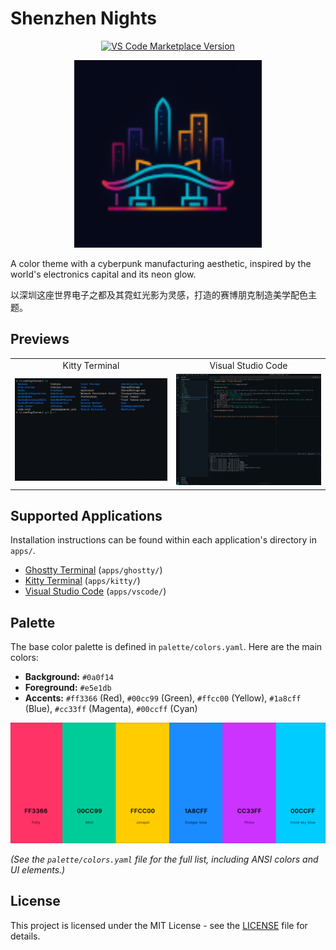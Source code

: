 # Shenzhen Nights

<p align="center">
  <a href="https://marketplace.visualstudio.com/items?itemName=justinvc.shenzhen-nights"><img src="https://img.shields.io/visual-studio-marketplace/v/justinvc.shenzhen-nights?style=for-the-badge&label=VS%20Code%20Marketplace&color=00cc99" alt="VS Code Marketplace Version"/></a>
  <!-- Add other badges here if desired (e.g., license, build status) -->
</p>

<p align="center">
  <img src="./apps/vscode/images/icon.png" alt="Shenzhen Nights Theme Icon" width="300"/>
</p>

A color theme with a cyberpunk manufacturing aesthetic, inspired by the world's electronics capital and its neon glow.

以深圳这座世界电子之都及其霓虹光影为灵感，打造的赛博朋克制造美学配色主题。

## Previews

<table>
  <tr>
    <td align="center">Kitty Terminal</td>
    <td align="center">Visual Studio Code</td>
  </tr>
  <tr>
    <td><img src="https://raw.githubusercontent.com/brickfrog/shenzhen-nights/master/images/kitty.png" alt="Kitty Preview"></td>
    <td><img src="https://raw.githubusercontent.com/brickfrog/shenzhen-nights/master/images/vscode.png" alt="VS Code Preview"></td>
  </tr>
</table>

## Supported Applications

Installation instructions can be found within each application's directory in `apps/`.

*   [Ghostty Terminal](https://ghostty.org/) (`apps/ghostty/`)
*   [Kitty Terminal](https://sw.kovidgoyal.net/kitty/) (`apps/kitty/`)
*   [Visual Studio Code](https://code.visualstudio.com/) (`apps/vscode/`)

## Palette

The base color palette is defined in `palette/colors.yaml`. Here are the main colors:

*   **Background:** `#0a0f14`
*   **Foreground:** `#e5e1db`
*   **Accents:** `#ff3366` (Red), `#00cc99` (Green), `#ffcc00` (Yellow), `#1a8cff` (Blue), `#cc33ff` (Magenta), `#00ccff` (Cyan)

![Shenzhen Nights Palette](./images/palette.png)

*(See the `palette/colors.yaml` file for the full list, including ANSI colors and UI elements.)*

## License

This project is licensed under the MIT License - see the [LICENSE](./LICENSE) file for details. 
